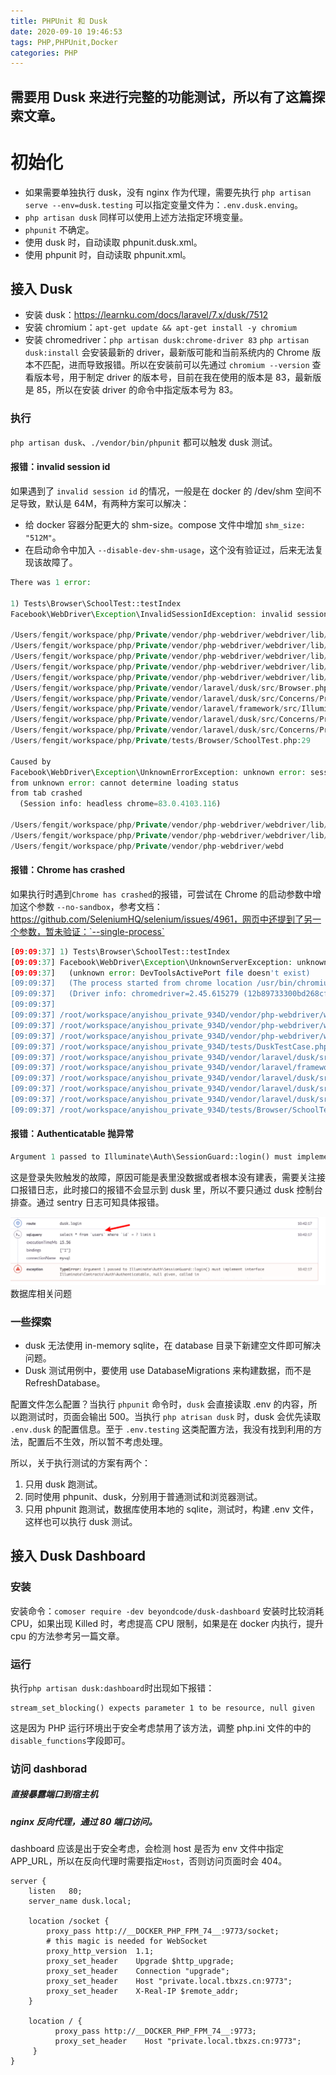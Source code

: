 ```yaml
---
title: PHPUnit 和 Dusk
date: 2020-09-10 19:46:53
tags: PHP,PHPUnit,Docker
categories: PHP
---
```

需要用 Dusk 来进行完整的功能测试，所以有了这篇探索文章。
---

# 初始化

- 如果需要单独执行 dusk，没有 nginx 作为代理，需要先执行 `php artisan serve --env=dusk.testing` 可以指定变量文件为：`.env.dusk.enving`。
- `php artisan dusk` 同样可以使用上述方法指定环境变量。
- `phpunit` 不确定。
- 使用 dusk 时，自动读取 phpunit.dusk.xml。
- 使用 phpunit 时，自动读取 phpunit.xml。

## 接入 Dusk
- 安装 dusk：https://learnku.com/docs/laravel/7.x/dusk/7512
- 安装 chromium：`apt-get update && apt-get install -y chromium`
- 安装 chromedriver：`php artisan dusk:chrome-driver 83`
`php artisan dusk:install` 会安装最新的 driver，最新版可能和当前系统内的 Chrome 版本不匹配，进而导致报错。所以在安装前可以先通过 `chromium --version` 查看版本号，用于制定 driver 的版本号，目前在我在使用的版本是 83，最新版是 85，所以在安装 driver 的命令中指定版本号为 83。
### 执行
`php artisan dusk`、`./vendor/bin/phpunit` 都可以触发 dusk 测试。

#### 报错：invalid session id
如果遇到了 `invalid session id` 的情况，一般是在 docker 的 /dev/shm 空间不足导致，默认是 64M，有两种方案可以解决：
- 给 docker 容器分配更大的 shm-size。compose 文件中增加 `shm_size: "512M"`。
- 在启动命令中加入 `--disable-dev-shm-usage`，这个没有验证过，后来无法复现该故障了。

```PHP
There was 1 error:

1) Tests\Browser\SchoolTest::testIndex
Facebook\WebDriver\Exception\InvalidSessionIdException: invalid session id

/Users/fengit/workspace/php/Private/vendor/php-webdriver/webdriver/lib/Exception/WebDriverException.php:107
/Users/fengit/workspace/php/Private/vendor/php-webdriver/webdriver/lib/Remote/HttpCommandExecutor.php:370
/Users/fengit/workspace/php/Private/vendor/php-webdriver/webdriver/lib/Remote/RemoteWebDriver.php:590
/Users/fengit/workspace/php/Private/vendor/php-webdriver/webdriver/lib/Remote/RemoteExecuteMethod.php:27
/Users/fengit/workspace/php/Private/vendor/php-webdriver/webdriver/lib/WebDriverOptions.php:166
/Users/fengit/workspace/php/Private/vendor/laravel/dusk/src/Browser.php:396
/Users/fengit/workspace/php/Private/vendor/laravel/dusk/src/Concerns/ProvidesBrowser.php:161
/Users/fengit/workspace/php/Private/vendor/laravel/framework/src/Illuminate/Support/Traits/EnumeratesValues.php:202
/Users/fengit/workspace/php/Private/vendor/laravel/dusk/src/Concerns/ProvidesBrowser.php:162
/Users/fengit/workspace/php/Private/vendor/laravel/dusk/src/Concerns/ProvidesBrowser.php:78
/Users/fengit/workspace/php/Private/tests/Browser/SchoolTest.php:29

Caused by
Facebook\WebDriver\Exception\UnknownErrorException: unknown error: session deleted because of page crash
from unknown error: cannot determine loading status
from tab crashed
  (Session info: headless chrome=83.0.4103.116)

/Users/fengit/workspace/php/Private/vendor/php-webdriver/webdriver/lib/Exception/WebDriverException.php:139
/Users/fengit/workspace/php/Private/vendor/php-webdriver/webdriver/lib/Remote/HttpCommandExecutor.php:370
/Users/fengit/workspace/php/Private/vendor/php-webdriver/webd
```
#### 报错：Chrome has crashed
如果执行时遇到`Chrome has crashed`的报错，可尝试在 Chrome 的启动参数中增加这个参数 `--no-sandbox`，参考文档：https://github.com/SeleniumHQ/selenium/issues/4961，网页中还提到了另一个参数，暂未验证：`--single-process`

```php
[09:09:37] 1) Tests\Browser\SchoolTest::testIndex
[09:09:37] Facebook\WebDriver\Exception\UnknownServerException: unknown error: Chrome failed to start: exited abnormally
[09:09:37]   (unknown error: DevToolsActivePort file doesn't exist)
[09:09:37]   (The process started from chrome location /usr/bin/chromium is no longer running, so ChromeDriver is assuming that Chrome has crashed.)
[09:09:37]   (Driver info: chromedriver=2.45.615279 (12b89733300bd268cff3b78fc76cb8f3a7cc44e5),platform=Linux 3.10.0-1062.18.1.el7.x86_64 x86_64)
[09:09:37] 
[09:09:37] /root/workspace/anyishou_private_934D/vendor/php-webdriver/webdriver/lib/Exception/WebDriverException.php:175
[09:09:37] /root/workspace/anyishou_private_934D/vendor/php-webdriver/webdriver/lib/Remote/HttpCommandExecutor.php:376
[09:09:37] /root/workspace/anyishou_private_934D/vendor/php-webdriver/webdriver/lib/Remote/RemoteWebDriver.php:136
[09:09:37] /root/workspace/anyishou_private_934D/tests/DuskTestCase.php:40
[09:09:37] /root/workspace/anyishou_private_934D/vendor/laravel/dusk/src/Concerns/ProvidesBrowser.php:200
[09:09:37] /root/workspace/anyishou_private_934D/vendor/laravel/framework/src/Illuminate/Support/helpers.php:404
[09:09:37] /root/workspace/anyishou_private_934D/vendor/laravel/dusk/src/Concerns/ProvidesBrowser.php:201
[09:09:37] /root/workspace/anyishou_private_934D/vendor/laravel/dusk/src/Concerns/ProvidesBrowser.php:95
[09:09:37] /root/workspace/anyishou_private_934D/vendor/laravel/dusk/src/Concerns/ProvidesBrowser.php:65
[09:09:37] /root/workspace/anyishou_private_934D/tests/Browser/SchoolTest.php:23
```
#### 报错：Authenticatable 抛异常
```php
Argument 1 passed to Illuminate\Auth\SessionGuard::login() must implement interface Illuminate\Contracts\Auth\Authenticatable, null given, called in /home/wwwroot/Anyishou/vendor/laravel/dusk/src/Http/Controllers/UserController.php on line 47
```
这是登录失败触发的故障，原因可能是表里没数据或者根本没有建表，需要关注接口报错日志，此时接口的报错不会显示到 dusk 里，所以不要只通过 dusk 控制台排查。通过 sentry 日志可知具体报错。

![企业微信截图_1230d378-07f0-4a82-82a5-8cb6de562869](/media/%E4%BC%81%E4%B8%9A%E5%BE%AE%E4%BF%A1%E6%88%AA%E5%9B%BE_1230d378-07f0-4a82-82a5-8cb6de562869.png)
数据库相关问题
### 一些探索
- dusk 无法使用 in-memory sqlite，在 database 目录下新建空文件即可解决问题。
- Dusk 测试用例中，要使用 use DatabaseMigrations 来构建数据，而不是 RefreshDatabase。

配置文件怎么配置？当执行 `phpunit` 命令时，`dusk` 会直接读取 .env 的内容，所以跑测试时，页面会输出 500。当执行 `php atrisan dusk` 时，dusk 会优先读取 `.env.dusk` 的配置信息。至于 `.env.testing` 这类配置方法，我没有找到利用的方法，配置后不生效，所以暂不考虑处理。

所以，关于执行测试的方案有两个：
1. 只用 dusk 跑测试。
2. 同时使用 phpunit、dusk，分别用于普通测试和浏览器测试。
3. 只用 phpunit 跑测试，数据库使用本地的 sqlite，测试时，构建 .env 文件，这样也可以执行 dusk 测试。
## 接入 Dusk Dashboard
### 安装
安装命令：`comoser require -dev beyondcode/dusk-dashboard`
安装时比较消耗 CPU，如果出现 Killed 时，考虑提高 CPU 限制，如果是在 docker 内执行，提升 cpu 的方法参考另一篇文章。
### 运行
执行`php artisan dusk:dashboard`时出现如下报错：
```
stream_set_blocking() expects parameter 1 to be resource, null given
```
这是因为 PHP 运行环境出于安全考虑禁用了该方法，调整 php.ini 文件的中的`disable_functions`字段即可。
### 访问 dashborad
##### 直接暴露端口到宿主机
##### nginx 反向代理，通过 80 端口访问。
dashboard 应该是出于安全考虑，会检测 host 是否为 env 文件中指定 APP_URL，所以在反向代理时需要指定`Host`，否则访问页面时会 404。
```nginx
server {
    listen   80;
    server_name dusk.local;
    
    location /socket {
        proxy_pass http://__DOCKER_PHP_FPM_74__:9773/socket;
        # this magic is needed for WebSocket
        proxy_http_version  1.1;
        proxy_set_header    Upgrade $http_upgrade;
        proxy_set_header    Connection "upgrade";
        proxy_set_header    Host "private.local.tbxzs.cn:9773";
        proxy_set_header    X-Real-IP $remote_addr;
    }
    
    location / {
          proxy_pass http://__DOCKER_PHP_FPM_74__:9773;
          proxy_set_header    Host "private.local.tbxzs.cn:9773";
     }
}
```
